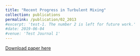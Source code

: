 ```yaml
---
title: "Recent Progress in Turbulent Mixing"
collection: publications
permalink: /publication/02_2013
#excerpt: 'test-1. The number 2 is left for future work.'
#date: 2019-06-04
#venue: 'Test Journal 1'
---
```

[Download paper here](https://iopscience.iop.org/article/10.1088/0031-8949/2013/T155/014051/meta)

